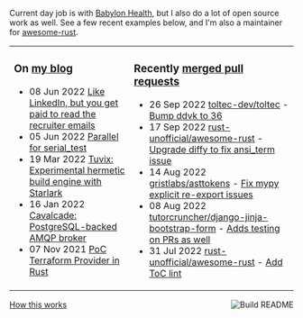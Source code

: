 Current day job is with [Babylon Health](https://github.com/babylonhealth), but I also do a lot of open source work as well. See a few recent examples below, and I'm also a maintainer for [awesome-rust](https://github.com/rust-unofficial/awesome-rust).

<table><tr><td valign="top">

### On [my blog](https://tevps.net/blog)
<!-- blog starts -->
* 08 Jun 2022 [Like LinkedIn, but you get paid to read the recruiter emails](https://tevps.net/blog/2022/06/08/linkedin-with-payment)
* 05 Jun 2022 [Parallel for serial_test](https://tevps.net/blog/2022/06/05/parallel-serial-test)
* 19 Mar 2022 [Tuvix: Experimental hermetic build engine with Starlark](https://tevps.net/blog/2022/03/19/tuvix)
* 16 Jan 2022 [Cavalcade: PostgreSQL-backed AMQP broker](https://tevps.net/blog/2022/01/16/cavalcade-amqp-broker)
* 07 Nov 2021 [PoC Terraform Provider in Rust](https://tevps.net/blog/2021/11/07/poc-terraform-provider-rust)
<!-- blog ends -->

</td><td valign="top">

### Recently [merged pull requests](https://github.com/search?o=desc&q=is%3Apr+author%3Apalfrey+-user%3Apalfrey+is%3Amerged+is%3Apublic&s=created&type=Issues)

<!-- prs starts -->
* 26 Sep 2022 [toltec-dev/toltec](https://github.com/toltec-dev/toltec) - [Bump ddvk to 36](https://github.com/toltec-dev/toltec/pull/627)
* 17 Sep 2022 [rust-unofficial/awesome-rust](https://github.com/rust-unofficial/awesome-rust) - [Upgrade diffy to fix ansi_term issue](https://github.com/rust-unofficial/awesome-rust/pull/1351)
* 14 Aug 2022 [gristlabs/asttokens](https://github.com/gristlabs/asttokens) - [Fix mypy explicit re-export issues](https://github.com/gristlabs/asttokens/pull/90)
* 08 Aug 2022 [tutorcruncher/django-jinja-bootstrap-form](https://github.com/tutorcruncher/django-jinja-bootstrap-form) - [Adds testing on PRs as well](https://github.com/tutorcruncher/django-jinja-bootstrap-form/pull/10)
* 31 Jul 2022 [rust-unofficial/awesome-rust](https://github.com/rust-unofficial/awesome-rust) - [Add ToC lint](https://github.com/rust-unofficial/awesome-rust/pull/1327)
<!-- prs ends -->

</td></tr></table>

<a href="https://github.com/palfrey/palfrey/actions"><img src="https://github.com/palfrey/palfrey/workflows/Build%20README/badge.svg?branch=main" align="right" alt="Build README"></a> <a href="https://tevps.net/blog/2020/7/11/customising-github-profile-pages/">How this works</a>
